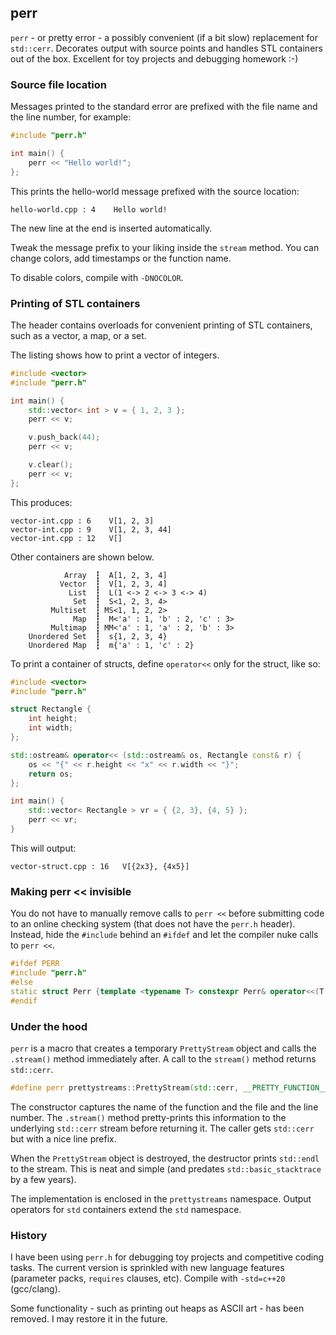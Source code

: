 ## perr

`perr` - or pretty error - a possibly convenient (if a bit slow) replacement for `std::cerr`.
Decorates output with source points and handles STL containers out of the box.
Excellent for toy projects and debugging homework :-)

### Source file location

Messages printed to the standard error are prefixed with the file name and the line number, for example:

```cpp
#include "perr.h"

int main() {
	perr << "Hello world!";
};
```

This prints the hello-world message prefixed with the source location:

```
hello-world.cpp : 4    Hello world!
```

The new line at the end is inserted automatically.

Tweak the message prefix to your liking inside the `stream` method.
You can change colors, add timestamps or the function name.

To disable colors, compile with `-DNOCOLOR`.

### Printing of STL containers

The header contains overloads for convenient printing of STL containers,
such as a vector, a map, or a set.

The listing shows how to print a vector of integers.

```cpp
#include <vector>
#include "perr.h"

int main() {
	std::vector< int > v = { 1, 2, 3 };
	perr << v;

	v.push_back(44);
	perr << v;

	v.clear();
	perr << v;
};
```

This produces:

```
vector-int.cpp : 6    V[1, 2, 3]
vector-int.cpp : 9    V[1, 2, 3, 44]
vector-int.cpp : 12   V[]
```

Other containers are shown below.

```
            Array  ┇  A[1, 2, 3, 4]
           Vector  ┇  V[1, 2, 3, 4]
             List  ┇  L(1 <-> 2 <-> 3 <-> 4)
              Set  ┇  S<1, 2, 3, 4>
         Multiset  ┇ MS<1, 1, 2, 2>
              Map  ┇  M<'a' : 1, 'b' : 2, 'c' : 3>
         Multimap  ┇ MM<'a' : 1, 'a' : 2, 'b' : 3>
    Unordered Set  ┇  s{1, 2, 3, 4}
    Unordered Map  ┇  m{'a' : 1, 'c' : 2}
```

To print a container of structs, define `operator<<` only for the struct,
like so:

```cpp
#include <vector>
#include "perr.h"

struct Rectangle {
	int height;
	int width;
};

std::ostream& operator<< (std::ostream& os, Rectangle const& r) {
	os << "{" << r.height << "x" << r.width << "}";
	return os;
};

int main() {
	std::vector< Rectangle > vr = { {2, 3}, {4, 5} };
	perr << vr;
}
```

This will output:

```
vector-struct.cpp : 16   V[{2x3}, {4x5}]
```

### Making perr << invisible

You do not have to manually remove calls to `perr <<` before submitting code
to an online checking system (that does not have the `perr.h` header).
Instead, hide the `#include` behind an `#ifdef` and let the compiler nuke calls to `perr <<`.

```cpp
#ifdef PERR
#include "perr.h"
#else
static struct Perr {template <typename T> constexpr Perr& operator<<(T const &any) {return *this;}} perr;
#endif
```

### Under the hood

`perr` is a macro that creates a temporary `PrettyStream` object and
calls the `.stream()` method immediately after.
A call to the `stream()` method returns `std::cerr`.

```cpp
#define perr prettystreams::PrettyStream(std::cerr, __PRETTY_FUNCTION__, __FILE__, __LINE__).stream()
```

The constructor captures the name of the function and the file and the line number.
The `.stream()` method pretty-prints this information to the underlying `std::cerr` stream before returning it.
The caller gets `std::cerr` but with a nice line prefix.

When the `PrettyStream` object is destroyed, the destructor prints `std::endl` to the stream.
This is neat and simple (and predates `std::basic_stacktrace` by a few years).

The implementation is enclosed in the `prettystreams` namespace.
Output operators for `std` containers extend the `std` namespace.

### History

I have been using `perr.h` for debugging toy projects and competitive coding tasks.
The current version is sprinkled with new language features (parameter packs, `requires` clauses, etc).
Compile with `-std=c++20` (gcc/clang).

Some functionality - such as printing out heaps as ASCII art - has been removed.
I may restore it in the future.
